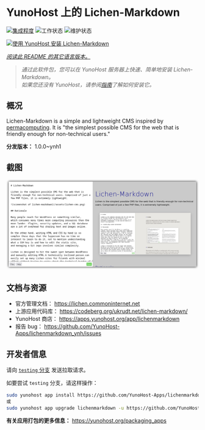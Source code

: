 <!--
注意：此 README 由 <https://github.com/YunoHost/apps/tree/master/tools/readme_generator> 自动生成
请勿手动编辑。
-->

# YunoHost 上的 Lichen-Markdown

[![集成程度](https://apps.yunohost.org/badge/integration/lichenmarkdown)](https://ci-apps.yunohost.org/ci/apps/lichenmarkdown/)
![工作状态](https://apps.yunohost.org/badge/state/lichenmarkdown)
![维护状态](https://apps.yunohost.org/badge/maintained/lichenmarkdown)

[![使用 YunoHost 安装 Lichen-Markdown](https://install-app.yunohost.org/install-with-yunohost.svg)](https://install-app.yunohost.org/?app=lichenmarkdown)

*[阅读此 README 的其它语言版本。](./ALL_README.md)*

> *通过此软件包，您可以在 YunoHost 服务器上快速、简单地安装 Lichen-Markdown。*  
> *如果您还没有 YunoHost，请参阅[指南](https://yunohost.org/install)了解如何安装它。*

## 概况

Lichen-Markdown is a simple and lightweight CMS inspired by [permacomputing](https://permacomputing.net). It is "the simplest possible CMS for the web that is friendly enough for non-technical users."


**分发版本：** 1.0.0~ynh1

## 截图

![Lichen-Markdown 的截图](./doc/screenshots/lichen-markdown-cms-boxshadow4.png)

## 文档与资源

- 官方管理文档： <https://lichen.commoninternet.net>
- 上游应用代码库： <https://codeberg.org/ukrudt.net/lichen-markdown/>
- YunoHost 商店： <https://apps.yunohost.org/app/lichenmarkdown>
- 报告 bug： <https://github.com/YunoHost-Apps/lichenmarkdown_ynh/issues>

## 开发者信息

请向 [`testing` 分支](https://github.com/YunoHost-Apps/lichenmarkdown_ynh/tree/testing) 发送拉取请求。

如要尝试 `testing` 分支，请这样操作：

```bash
sudo yunohost app install https://github.com/YunoHost-Apps/lichenmarkdown_ynh/tree/testing --debug
或
sudo yunohost app upgrade lichenmarkdown -u https://github.com/YunoHost-Apps/lichenmarkdown_ynh/tree/testing --debug
```

**有关应用打包的更多信息：** <https://yunohost.org/packaging_apps>
